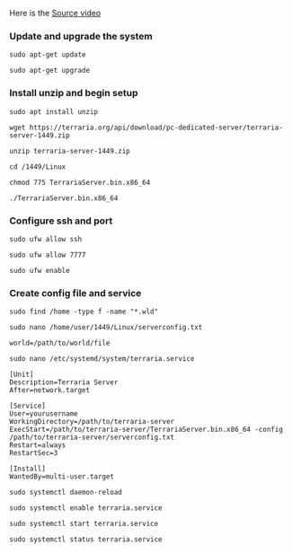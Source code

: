 Here is the [Source video](https://youtu.be/-bPa5i2OtdI)

### Update and upgrade the system
```
sudo apt-get update
```

```
sudo apt-get upgrade
```
### Install unzip and begin setup
```
sudo apt install unzip
```

```
wget https://terraria.org/api/download/pc-dedicated-server/terraria-server-1449.zip
```

```
unzip terraria-server-1449.zip
```

```
cd /1449/Linux
```

```
chmod 775 TerrariaServer.bin.x86_64
```

```
./TerrariaServer.bin.x86_64
```
### Configure ssh and port
```
sudo ufw allow ssh
```

```
sudo ufw allow 7777
```

```
sudo ufw enable
```
### Create config file and service
```
sudo find /home -type f -name "*.wld"
```

```
sudo nano /home/user/1449/Linux/serverconfig.txt
```

```
world=/path/to/world/file
```

```
sudo nano /etc/systemd/system/terraria.service
```

```
[Unit]
Description=Terraria Server
After=network.target

[Service]
User=yourusername
WorkingDirectory=/path/to/terraria-server
ExecStart=/path/to/terraria-server/TerrariaServer.bin.x86_64 -config /path/to/terraria-server/serverconfig.txt
Restart=always
RestartSec=3

[Install]
WantedBy=multi-user.target
```

```
sudo systemctl daemon-reload
```

```
sudo systemctl enable terraria.service
```

```
sudo systemctl start terraria.service
```

```
sudo systemctl status terraria.service
```
